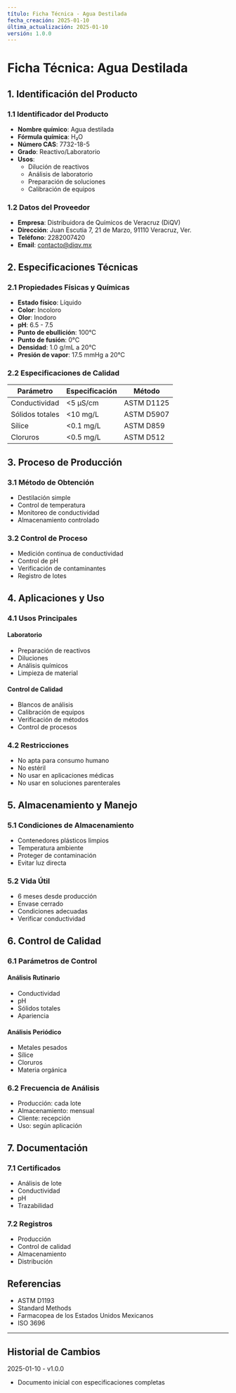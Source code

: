 ```yaml
---
título: Ficha Técnica - Agua Destilada
fecha_creación: 2025-01-10
última_actualización: 2025-01-10
versión: 1.0.0
---
```


# Ficha Técnica: Agua Destilada

## 1. Identificación del Producto

### 1.1 Identificador del Producto
- **Nombre químico**: Agua destilada
- **Fórmula química**: H₂O
- **Número CAS**: 7732-18-5
- **Grado**: Reactivo/Laboratorio
- **Usos**: 
  * Dilución de reactivos
  * Análisis de laboratorio
  * Preparación de soluciones
  * Calibración de equipos

### 1.2 Datos del Proveedor
- **Empresa**: Distribuidora de Químicos de Veracruz (DiQV)
- **Dirección**: Juan Escutia 7, 21 de Marzo, 91110 Veracruz, Ver.
- **Teléfono**: 2282007420
- **Email**: contacto@diqv.mx

## 2. Especificaciones Técnicas

### 2.1 Propiedades Físicas y Químicas
- **Estado físico**: Líquido
- **Color**: Incoloro
- **Olor**: Inodoro
- **pH**: 6.5 - 7.5
- **Punto de ebullición**: 100°C
- **Punto de fusión**: 0°C
- **Densidad**: 1.0 g/mL a 20°C
- **Presión de vapor**: 17.5 mmHg a 20°C

### 2.2 Especificaciones de Calidad
| Parámetro | Especificación | Método |
|-----------|----------------|---------|
| Conductividad | <5 µS/cm | ASTM D1125 |
| Sólidos totales | <10 mg/L | ASTM D5907 |
| Sílice | <0.1 mg/L | ASTM D859 |
| Cloruros | <0.5 mg/L | ASTM D512 |

## 3. Proceso de Producción

### 3.1 Método de Obtención
- Destilación simple
- Control de temperatura
- Monitoreo de conductividad
- Almacenamiento controlado

### 3.2 Control de Proceso
- Medición continua de conductividad
- Control de pH
- Verificación de contaminantes
- Registro de lotes

## 4. Aplicaciones y Uso

### 4.1 Usos Principales
#### Laboratorio
- Preparación de reactivos
- Diluciones
- Análisis químicos
- Limpieza de material

#### Control de Calidad
- Blancos de análisis
- Calibración de equipos
- Verificación de métodos
- Control de procesos

### 4.2 Restricciones
- No apta para consumo humano
- No estéril
- No usar en aplicaciones médicas
- No usar en soluciones parenterales

## 5. Almacenamiento y Manejo

### 5.1 Condiciones de Almacenamiento
- Contenedores plásticos limpios
- Temperatura ambiente
- Proteger de contaminación
- Evitar luz directa

### 5.2 Vida Útil
- 6 meses desde producción
- Envase cerrado
- Condiciones adecuadas
- Verificar conductividad

## 6. Control de Calidad

### 6.1 Parámetros de Control
#### Análisis Rutinario
- Conductividad
- pH
- Sólidos totales
- Apariencia

#### Análisis Periódico
- Metales pesados
- Sílice
- Cloruros
- Materia orgánica

### 6.2 Frecuencia de Análisis
- Producción: cada lote
- Almacenamiento: mensual
- Cliente: recepción
- Uso: según aplicación

## 7. Documentación

### 7.1 Certificados
- Análisis de lote
- Conductividad
- pH
- Trazabilidad

### 7.2 Registros
- Producción
- Control de calidad
- Almacenamiento
- Distribución

## Referencias
- ASTM D1193
- Standard Methods
- Farmacopea de los Estados Unidos Mexicanos
- ISO 3696

---
## Historial de Cambios
2025-01-10 - v1.0.0
- Documento inicial con especificaciones completas